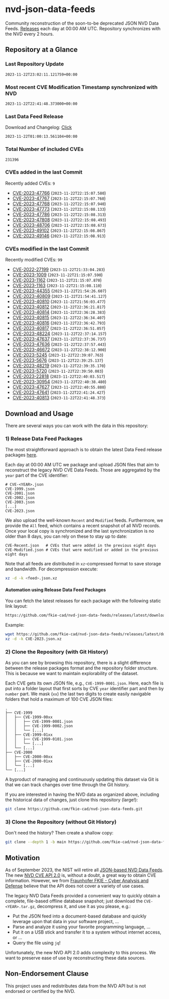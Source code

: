# nvd-json-data-feeds

Community reconstruction of the soon-to-be deprecated JSON NVD Data Feeds. 
[Releases](https://github.com/fkie-cad/nvd-json-data-feeds/releases/latest) each day at 00:00 AM UTC.
Repository synchronizes with the NVD every 2 hours.

## Repository at a Glance

### Last Repository Update

```plain
2023-11-22T23:02:11.121759+00:00
```

### Most recent CVE Modification Timestamp synchronized with NVD

```plain
2023-11-22T22:41:48.373000+00:00
```

### Last Data Feed Release

Download and Changelog: [Click](https://github.com/fkie-cad/nvd-json-data-feeds/releases/latest)

```plain
2023-11-22T01:00:13.561104+00:00
```

### Total Number of included CVEs

```plain
231396
```

### CVEs added in the last Commit

Recently added CVEs: `9`

* [CVE-2023-47766](CVE-2023/CVE-2023-477xx/CVE-2023-47766.json) (`2023-11-22T22:15:07.580`)
* [CVE-2023-47767](CVE-2023/CVE-2023-477xx/CVE-2023-47767.json) (`2023-11-22T22:15:07.760`)
* [CVE-2023-47768](CVE-2023/CVE-2023-477xx/CVE-2023-47768.json) (`2023-11-22T22:15:07.940`)
* [CVE-2023-47773](CVE-2023/CVE-2023-477xx/CVE-2023-47773.json) (`2023-11-22T22:15:08.133`)
* [CVE-2023-47786](CVE-2023/CVE-2023-477xx/CVE-2023-47786.json) (`2023-11-22T22:15:08.313`)
* [CVE-2023-47808](CVE-2023/CVE-2023-478xx/CVE-2023-47808.json) (`2023-11-22T22:15:08.493`)
* [CVE-2023-48706](CVE-2023/CVE-2023-487xx/CVE-2023-48706.json) (`2023-11-22T22:15:08.673`)
* [CVE-2023-49102](CVE-2023/CVE-2023-491xx/CVE-2023-49102.json) (`2023-11-22T22:15:08.867`)
* [CVE-2023-49146](CVE-2023/CVE-2023-491xx/CVE-2023-49146.json) (`2023-11-22T22:15:08.913`)


### CVEs modified in the last Commit

Recently modified CVEs: `99`

* [CVE-2022-27199](CVE-2022/CVE-2022-271xx/CVE-2022-27199.json) (`2023-11-22T21:33:04.283`)
* [CVE-2023-1009](CVE-2023/CVE-2023-10xx/CVE-2023-1009.json) (`2023-11-22T21:15:07.590`)
* [CVE-2023-1162](CVE-2023/CVE-2023-11xx/CVE-2023-1162.json) (`2023-11-22T21:15:07.870`)
* [CVE-2023-1163](CVE-2023/CVE-2023-11xx/CVE-2023-1163.json) (`2023-11-22T21:15:08.110`)
* [CVE-2023-44355](CVE-2023/CVE-2023-443xx/CVE-2023-44355.json) (`2023-11-22T21:54:26.607`)
* [CVE-2023-40809](CVE-2023/CVE-2023-408xx/CVE-2023-40809.json) (`2023-11-22T21:54:41.127`)
* [CVE-2023-40810](CVE-2023/CVE-2023-408xx/CVE-2023-40810.json) (`2023-11-22T21:56:03.477`)
* [CVE-2023-40812](CVE-2023/CVE-2023-408xx/CVE-2023-40812.json) (`2023-11-22T22:36:21.817`)
* [CVE-2023-40814](CVE-2023/CVE-2023-408xx/CVE-2023-40814.json) (`2023-11-22T22:36:28.383`)
* [CVE-2023-40815](CVE-2023/CVE-2023-408xx/CVE-2023-40815.json) (`2023-11-22T22:36:34.407`)
* [CVE-2023-40816](CVE-2023/CVE-2023-408xx/CVE-2023-40816.json) (`2023-11-22T22:36:42.793`)
* [CVE-2023-40817](CVE-2023/CVE-2023-408xx/CVE-2023-40817.json) (`2023-11-22T22:36:51.057`)
* [CVE-2023-48224](CVE-2023/CVE-2023-482xx/CVE-2023-48224.json) (`2023-11-22T22:37:14.157`)
* [CVE-2023-47637](CVE-2023/CVE-2023-476xx/CVE-2023-47637.json) (`2023-11-22T22:37:36.737`)
* [CVE-2023-47636](CVE-2023/CVE-2023-476xx/CVE-2023-47636.json) (`2023-11-22T22:37:57.443`)
* [CVE-2023-46672](CVE-2023/CVE-2023-466xx/CVE-2023-46672.json) (`2023-11-22T22:38:12.900`)
* [CVE-2023-5245](CVE-2023/CVE-2023-52xx/CVE-2023-5245.json) (`2023-11-22T22:39:07.763`)
* [CVE-2023-5676](CVE-2023/CVE-2023-56xx/CVE-2023-5676.json) (`2023-11-22T22:39:25.137`)
* [CVE-2023-48219](CVE-2023/CVE-2023-482xx/CVE-2023-48219.json) (`2023-11-22T22:39:35.170`)
* [CVE-2023-5720](CVE-2023/CVE-2023-57xx/CVE-2023-5720.json) (`2023-11-22T22:39:50.083`)
* [CVE-2023-22818](CVE-2023/CVE-2023-228xx/CVE-2023-22818.json) (`2023-11-22T22:40:03.517`)
* [CVE-2023-30954](CVE-2023/CVE-2023-309xx/CVE-2023-30954.json) (`2023-11-22T22:40:38.480`)
* [CVE-2023-47627](CVE-2023/CVE-2023-476xx/CVE-2023-47627.json) (`2023-11-22T22:40:55.880`)
* [CVE-2023-47641](CVE-2023/CVE-2023-476xx/CVE-2023-47641.json) (`2023-11-22T22:41:24.427`)
* [CVE-2023-40813](CVE-2023/CVE-2023-408xx/CVE-2023-40813.json) (`2023-11-22T22:41:48.373`)


## Download and Usage

There are several ways you can work with the data in this repository:

### 1) Release Data Feed Packages

The most straightforward approach is to obtain the latest Data Feed release packages [here](https://github.com/fkie-cad/nvd-json-data-feeds/releases/latest).

Each day at 00:00 AM UTC we package and upload JSON files that aim to reconstruct the legacy NVD CVE Data Feeds.
Those are aggregated by the `year` part of the CVE identifier:

```
# CVE-<YEAR>.json
CVE-1999.json
CVE-2001.json
CVE-2002.json
CVE-2003.json
[...]
CVE-2023.json
```

We also upload the well-known `Recent` and `Modified` feeds.
Furthermore, we provide the `All` feed, which contains a recent snapshot of all NVD records.
Once your local copy is synchronized and the last synchronization is no older than 8 days, you can rely on these to stay up to date:

```plain
CVE-Recent.json   # CVEs that were added in the previous eight days
CVE-Modified.json # CVEs that were modified or added in the previous eight days
```

Note that all feeds are distributed in `xz`-compressed format to save storage and bandwidth.
For decompression execute:

```sh
xz -d -k <feed>.json.xz
```


#### Automation using Release Data Feed Packages

You can fetch the latest releases for each package with the following static link layout:

```sh
https://github.com/fkie-cad/nvd-json-data-feeds/releases/latest/download/CVE-<YEAR>.json.xz
```

Example:

```sh
wget https://github.com/fkie-cad/nvd-json-data-feeds/releases/latest/download/CVE-2023.json.xz
xz -d -k CVE-2023.json.xz
```

### 2) Clone the Repository (with Git History)

As you can see by browsing this repository, there is a slight difference between the release packages format and the repository folder structure.
This is because we want to maintain explorability of the dataset.

Each CVE gets its own JSON file, e.g., `CVE-1999-0001.json`.
Here, each file is put into a folder layout that first sorts by CVE `year` identifier part and then by `number` part.
We mask (`xx`) the last two digits to create easily navigable folders that hold a maximum of 100 CVE JSON files:

```plain
.
├── CVE-1999
│   ├── CVE-1999-00xx
│   │   ├── CVE-1999-0001.json
│   │   ├── CVE-1999-0002.json
│   │   └── [...]
│   ├── CVE-1999-01xx
│   │   ├── CVE-1999-0101.json
│   │   └── [...]
│   └── [...]
├── CVE-2000
│   ├── CVE-2000-00xx
│   ├── CVE-2000-01xx
│   └── [...]
└── [...]
```

A byproduct of managing and continuously updating this dataset via Git is that we can track changes over time through the Git history.

If you are interested in having the NVD data as organized above, including the historical data of changes, just clone this repository (large!):

```sh
git clone https://github.com/fkie-cad/nvd-json-data-feeds.git
```

### 3) Clone the Repository (without Git History)

Don't need the history? Then create a shallow copy:

```sh
git clone --depth 1 -b main https://github.com/fkie-cad/nvd-json-data-feeds.git
```

## Motivation

As of September 2023, the NIST will retire all [JSON-based NVD Data Feeds](https://nvd.nist.gov/vuln/data-feeds#divRetirementBanner-1).
The new [NVD CVE API 2.0](https://nvd.nist.gov/developers/vulnerabilities) is, without a doubt, a great way to obtain CVE information.
However, we from [Fraunhofer FKIE - Cyber Analysis and Defense](https://www.fkie.fraunhofer.de/en/departments/cad.html) believe that the API does not cover a variety of use cases.

The legacy NVD Data Feeds provided a convenient way to quickly obtain a complete, file-based offline database snapshot; just download the `CVE-<YEAR>.tar.gz`, decompress it, and use it as you please, e.g.:

* Put the JSON feed into a document-based database and quickly leverage upon that data in your software project, ...
* Parse and analyze it using your favorite programming language, ...
* Put it on a USB stick and transfer it to a system without internet access, or ...
* Query the file using `jq`!

Unfortunately, the new NVD API 2.0 adds complexity to this process.
We want to preserve ease of use by reconstructing these data sources.

## Non-Endorsement Clause

This project uses and redistributes data from the NVD API but is not endorsed or certified by the NVD.